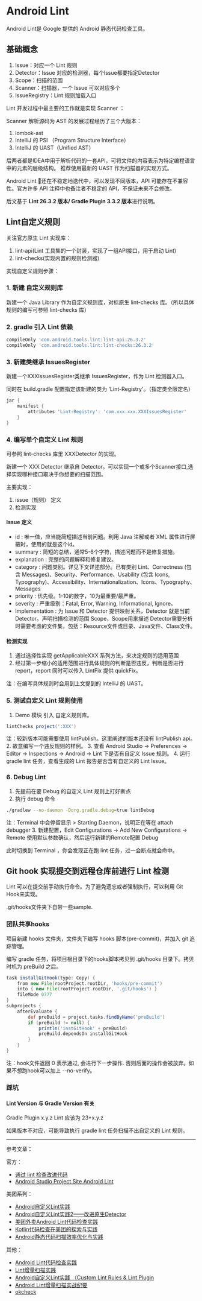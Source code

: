 # Android Lint

Android Lint是 Google 提供的 Android 静态代码检查工具。

## 基础概念

1. Issue：对应一个 Lint 规则
2. Detector：Issue 对应的检测器，每个Issue都要指定Detector
3. Scope：扫描的范围
4. Scanner：扫描器，一个 Issue 可以对应多个
5. IssueRegistry：Lint 规则加载入口

Lint 开发过程中最主要的工作就是实现 Scanner ：

Scanner 解析源码为 AST 的发展过程经历了三个大版本：

1. lombok-ast
2. IntelliJ 的 PSI （Program Structure Interface）
3. IntelliJ 的 UAST（Unified AST）

后两者都是IDEA中用于解析代码的一套API，可将文件的内容表示为特定编程语言中的元素的层级结构。
推荐使用最新的 UAST 作为扫描器的实现方式。

Android Lint 还在不稳定地迭代中，可以发现不同版本，API 可能存在不兼容性。官方许多 API 注释中也备注者不稳定的 API，不保证未来不会修改。

后文基于 **Lint 26.3.2 版本/ Gradle Plugin 3.3.2 版本**进行说明。

## Lint自定义规则

关注官方原生 Lint 实现库：

1. lint-api(Lint 工具集的一个封装，实现了一组API接口，用于启动 Lint)
2. lint-checks(实现内置的规则检测器)

实现自定义规则步骤：

### 1. 新建 自定义规则库

新建一个 Java Library 作为自定义规则库，对标原生 lint-checks 库。（所以具体规则的编写可参照 lint-checks 库）

### 2. gradle 引入 Lint 依赖

```gradle
compileOnly 'com.android.tools.lint:lint-api:26.3.2'
compileOnly 'com.android.tools.lint:lint-checks:26.3.2'
```

### 3. 新建类继承 IssuesRegister

新建一个XXXIssuesRegister类继承 IssuesRegister，作为 Lint 检测器入口。

同时在 build.gradle 配置指定该新建的类为 'Lint-Registry'。（指定类全限定名）

```gradle
jar {
    manifest {
        attributes 'Lint-Registry': 'com.xxx.xxx.XXXIssuesRegister'
    }
}
```

### 4. 编写单个自定义 Lint 规则

可参照 lint-checks 库里 XXXDetector 的实现。

新建一个 XXX Detector 继承自 Detector。可以实现一个或多个Scanner接口,选择实现哪种接口取决于你想要的扫描范围。

主要实现：

1. issue（规则） 定义
2. 检测实现

#### Issue 定义

- id : 唯一值，应当能简短描述当前问题。利用 Java 注解或者 XML 属性进行屏蔽时，使用的就是这个id。
- summary : 简短的总结，通常5-6个字符，描述问题而不是修复措施。
- explanation : 完整的问题解释和修复建议。
- category : 问题类别。详见下文详述部分。已有类别 Lint、Correctness (包含 Messages)、Security、Performance、Usability (包含 Icons, Typography)、Accessibility、Internationalization、Icons、Typography、Messages
- priority : 优先级。1-10的数字，10为最重要/最严重。
- severity : 严重级别：Fatal, Error, Warning, Informational, Ignore。
- Implementation : 为 Issue 和 Detector 提供映射关系，Detector 就是当前 Detector。声明扫描检测的范围 Scope，Scope用来描述  Detector需要分析时需要考虑的文件集，包括：Resource文件或目录、Java文件、Class文件。

#### 检测实现

1. 通过选择性实现 getApplicableXXX 系列方法，来决定规则的适用范围
2. 经过第一步缩小的适用范围进行具体规则的判断是否违反，判断是否进行 report，report 同时可以传入 LintFix 提供 quickFix。

注：在编写具体规则时会用到上文提到的 IntelliJ 的 UAST。

### 5. 测试自定义 Lint 规则使用

1. Demo 模块 引入 自定义规则库。

```gradle
lintChecks project(':XXX')
```

注：较新版本可能需要使用 lintPublish。这里阐述的版本还没有 lintPublish api。
2. 故意编写一个违反规则的样例。
3. 查看 Android Studio -> Preferences -> Editor -> Inspections -> Android -> Lint 下是否有自定义 Issue 规则。
4. 运行 gradle lint 任务，查看生成的 Lint 报告是否含有自定义的 Lint Issue。

### 6. Debug Lint

1. 先提前在要 Debug 的自定义 Lint 规则上打好断点
2. 执行 debug 命令

```bash
./gradlew --no-daemon -Dorg.gradle.debug=true lintDebug
```

注：Terminal 中会停留显示 > Starting Daemon，说明正在等在 attach debugger
3. 新建配置，Edit Configurations -> Add New Configurations -> Remote 使用默认参数确认，然后运行新建的Remote配置 Debug

此时切换到 Terminal ，你会发现正在跑 lint 任务，过一会断点就会命中。

## Git hook 实现提交到远程仓库前进行 Lint 检测

Lint 可以在提交前手动执行命令。为了避免遗忘或者强制执行，可以利用 Git Hook来实现。

.git/hooks文件夹下自带一些sample.

### 团队共享hooks

项目新建 hooks 文件夹，文件夹下编写 hooks 脚本(pre-commit)，并加入 git 追踪管理。

编写 gradle 任务，将项目根目录下的hooks脚本拷贝到 .git/hooks 目录下。拷贝时机为 preBuild 之后。

```gradle
task installGitHook(type: Copy) {
    from new File(rootProject.rootDir, 'hooks/pre-commit')
    into { new File(rootProject.rootDir, '.git/hooks') }
    fileMode 0777
}
subprojects {
    afterEvaluate {
        def preBuild = project.tasks.findByName('preBuild')
        if (preBuild != null) {
            println('instGitHook' + preBuild)
            preBuild.dependsOn installGitHook
        }
    }
}
```

注：hook文件返回 0 表示通过, 会进行下一步操作. 否则后面的操作会被放弃。如果不想跑hook可以加上 --no-verify。

### 踩坑

#### Lint Version 与 Gradle Version 有关

Gradle Plugin x.y.z
Lint 应该为 23+x.y.z

如果版本不对应，可能导致执行 gradle lint 任务扫描不出自定义的 Lint 规则。

---
参考文章：

官方：

- [通过 lint 检查改进代码](https://developer.android.com/studio/write/lint)
- [Android Studio Project Site Android Lint](http://tools.android.com/tips/lint)

美团系列：

- [Android自定义Lint实践](https://tech.meituan.com/2016/03/21/android-custom-lint.html)
- [Android自定义Lint实践2——改进原生Detector](https://tech.meituan.com/2017/03/09/android-custom-lint2.html)
- [美团外卖Android Lint代码检查实践](https://tech.meituan.com/2018/04/13/waimai-android-lint.html)
- [Kotlin代码检查在美团的探索与实践](https://tech.meituan.com/2018/07/05/kotlin-code-inspect.html)
- [Android静态代码扫描效率优化与实践](https://tech.meituan.com/2019/11/07/android-static-code-canning.html)

其他：

- [Android Lint代码检查实践](https://juejin.im/post/6861562664582119432#heading-22)
- [Lint增量扫描实践](https://juejin.im/post/6871128918611460110)
- [Android自定义Lint实践 （Custom Lint Rules & Lint Plugin](https://www.wanandroid.com/blog/show/2665)
- [Android Lint增量扫描实战纪要](https://juejin.im/entry/6844903517325361159)
- [okcheck](https://github.com/lingochamp/okcheck)